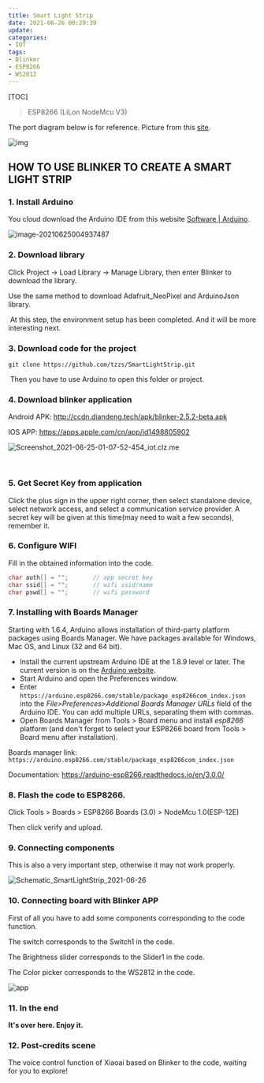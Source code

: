 ```yaml
---
title: Smart Light Strip
date: 2021-06-26 00:29:39
update:
categories:
- IOT
tags:
- Blinker
- ESP8266
- WS2812
---
```



[TOC]

> ESP8266 (LiLon NodeMcu V3)



The port diagram below is for reference. Picture from this [site](https://www.instructables.com/Getting-Started-With-ESP8266LiLon-NodeMCU-V3Flashi/).

![img](https://content.instructables.com/ORIG/FCL/V0OG/IVO7W206/FCLV0OGIVO7W206.jpg?auto=webp&frame=1&width=678&fit=bounds&md=14cee154242999ffcbd64652017d4a3a)



## HOW TO USE BLINKER TO CREATE A SMART LIGHT STRIP

### 1. Install Arduino

You cloud download the Arduino IDE from this website [Software | Arduino](https://www.arduino.cc/en/software).

![image-20210625004937487](https://cos5-1255991898.cos.ap-chongqing.myqcloud.com/tk/image-20210625004937487.png)

### 2. Download library

Click Project -> Load Library -> Manage Library, then enter Blinker to download the library.

Use the same method to download Adafruit_NeoPixel  and ArduinoJson library.



​		At this step, the environment setup has been completed. And it will be more interesting next.



### 3. Download code for the project

```shell
git clone https://github.com/tzzs/SmartLightStrip.git
```

​		Then you have to use Arduino to open this folder or project.

### 4. Download blinker application

Android APK: http://ccdn.diandeng.tech/apk/blinker-2.5.2-beta.apk

IOS APP: https://apps.apple.com/cn/app/id1498805902 

![Screenshot_2021-06-25-01-07-52-454_iot.clz.me](https://cos5-1255991898.cos.ap-chongqing.myqcloud.com/tk/Screenshot_2021-06-25-01-07-52-454_iot.clz.me.jpg)

​		

### 5. Get Secret Key from application

Click the plus sign in the upper right corner, then select standalone device, select network access, and select a communication service provider. A secret key will be given at this time(may need to wait a few seconds), remember it.



### 6. Configure WIFI

Fill in the obtained information into the code.

```c
char auth[] = ""; 		// app secret key
char ssid[] = "";    	// wifi ssid/name
char pswd[] = ""; 		// wifi password
```



### 7. Installing with Boards Manager

Starting with 1.6.4, Arduino allows installation of third-party platform packages using Boards Manager. We have packages available for Windows, Mac OS, and Linux (32 and 64 bit).

- Install the current upstream Arduino IDE at the 1.8.9 level or later. The current version is on the [Arduino website](https://www.arduino.cc/en/main/software).
- Start Arduino and open the Preferences window.
- Enter `https://arduino.esp8266.com/stable/package_esp8266com_index.json` into the *File>Preferences>Additional Boards Manager URLs* field of the Arduino IDE. You can add multiple URLs, separating them with commas.
- Open Boards Manager from Tools > Board menu and install *esp8266* platform (and don't forget to select your ESP8266 board from Tools > Board menu after installation).

Boards manager link: `https://arduino.esp8266.com/stable/package_esp8266com_index.json`

Documentation: https://arduino-esp8266.readthedocs.io/en/3.0.0/



### 8. Flash the code to ESP8266.

Click Tools > Boards > ESP8266 Boards (3.0) > NodeMcu  1.0(ESP-12E)

Then click verify  and upload.



### 9. Connecting components

This is also a very important step, otherwise it may not work properly.

![Schematic_SmartLightStrip_2021-06-26](https://cos5-1255991898.cos.ap-chongqing.myqcloud.com/tk/Schematic_SmartLightStrip_2021-06-26.png)



### 10. Connecting board with Blinker APP

First of all you have to add some components  corresponding to the code function.

The switch corresponds to the Switch1 in the code.

The Brightness slider corresponds to the Slider1 in the code.

The Color picker corresponds to the WS2812 in the code.

![app](https://cos5-1255991898.cos.ap-chongqing.myqcloud.com/tk/app.jpg)



### 11. In the end

**It's over here. Enjoy it.**



### 12. Post-credits scene

The voice control function of Xiaoai based on Blinker to the code, waiting for you to explore! 